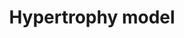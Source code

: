 ---
annotations:
- id: PW:0000296
  parent: disease pathway
  type: Pathway Ontology
  value: hypertrophic cardiomyopathy pathway
- id: CL:0000187
  parent: native cell
  type: Cell Type Ontology
  value: muscle cell
- id: CL:0000746
  parent: native cell
  type: Cell Type Ontology
  value: cardiac muscle cell
- id: PW:0000013
  parent: disease pathway
  type: Pathway Ontology
  value: disease pathway
- id: DOID:114
  parent: cardiovascular system disease
  type: Disease Ontology
  value: heart disease
authors:
- A.C.Zambon
- MaintBot
- Derob
- Thomas
- Khanspers
- AlexanderPico
- Jmelius
- MirellaKalafati
- AMTan
- Egonw
- Eweitz
citedin:
- link: PMC9664052
  title: Systems biology approach reveals a common molecular basis for COVID-19 and
    non-alcoholic fatty liver disease (NAFLD) (2022)
communities:
- Diseases
description: Model of the effects of resistance exercise on gene regulation in human
  quadriceps muscle after an acute bout of isotonic exercise.   Proteins on this pathway
  have targeted assays available via the [https://assays.cancer.gov/available_assays?wp_id=WP516
  CPTAC Assay Portal]
last-edited: 2023-04-19
ndex: ac6990ac-8b61-11eb-9e72-0ac135e8bacf
organisms:
- Homo sapiens
redirect_from:
- /index.php/Pathway:WP516
- /instance/WP516
- /instance/WP516_r126241
revision: r126241
schema-jsonld:
- '@context': https://schema.org/
  '@id': https://wikipathways.github.io/pathways/WP516.html
  '@type': Dataset
  creator:
    '@type': Organization
    name: WikiPathways
  description: Model of the effects of resistance exercise on gene regulation in human
    quadriceps muscle after an acute bout of isotonic exercise.   Proteins on this
    pathway have targeted assays available via the [https://assays.cancer.gov/available_assays?wp_id=WP516
    CPTAC Assay Portal]
  keywords:
  - ADAM10
  - ANKRD1
  - ATF3
  - CYR61
  - DUSP14
  - EIF4E
  - EIF4EBP1
  - GDF8
  - HBEGF
  - IFNG
  - IFRD1
  - IL18
  - IL1A
  - IL1R1
  - JUND
  - MYOG
  - NR4A3
  - TCF8
  - VEGF
  - WDR1
  license: CC0
  name: Hypertrophy model
seo: CreativeWork
title: Hypertrophy model
wpid: WP516
---